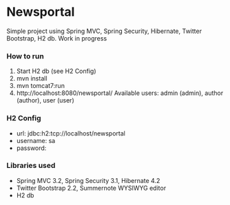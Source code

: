 Newsportal
===========

Simple project using Spring MVC, Spring Security, Hibernate, Twitter Bootstrap, H2 db.
    Work in progress

### How to run
1. Start H2 db (see H2 Config)
2. mvn install
3. mvn tomcat7:run
4. http://localhost:8080/newsportal/
    Available users: admin (admin), author (author), user (user)

### H2 Config
- url: jdbc:h2:tcp://localhost/newsportal
- username: sa
- password:

### Libraries used
- Spring MVC 3.2, Spring Security 3.1, Hibernate 4.2
- Twitter Bootstrap 2.2, Summernote WYSIWYG editor
- H2 db